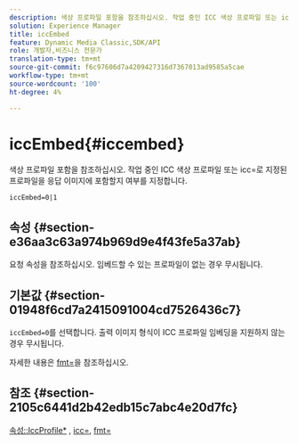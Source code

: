 ```yaml
---
description: 색상 프로파일 포함을 참조하십시오. 작업 중인 ICC 색상 프로파일 또는 icc=로 지정된 프로파일을 응답 이미지에 포함할지 여부를 지정합니다.
solution: Experience Manager
title: iccEmbed
feature: Dynamic Media Classic,SDK/API
role: 개발자,비즈니스 전문가
translation-type: tm+mt
source-git-commit: f6c97606d7a4209427316d7367013ad9585a5cae
workflow-type: tm+mt
source-wordcount: '100'
ht-degree: 4%

---
```



# iccEmbed{#iccembed}

색상 프로파일 포함을 참조하십시오. 작업 중인 ICC 색상 프로파일 또는 icc=로 지정된 프로파일을 응답 이미지에 포함할지 여부를 지정합니다.

`iccEmbed=0|1`

## 속성 {#section-e36aa3c63a974b969d9e4f43fe5a37ab}

요청 속성을 참조하십시오. 임베드할 수 있는 프로파일이 없는 경우 무시됩니다.

## 기본값 {#section-01948f6cd7a2415091004cd7526436c7}

`iccEmbed=0`를 선택합니다. 출력 이미지 형식이 ICC 프로파일 임베딩을 지원하지 않는 경우 무시됩니다.

자세한 내용은 [fmt=](../../../../../is-api/http-ref/image-serving-api-ref/c-http-protocol-reference/c-command-reference/r-is-http-fmt.md#reference-cdf10043423b45ba9fe15157fb3ae37a)을 참조하십시오.

## 참조 {#section-2105c6441d2b42edb15c7abc4e20d7fc}

[속성::IccProfile*](../../../../../is-api/image-catalog/image-serving-api-ref/c-image-catalog-reference/c-icc-profile-map-reference/c-icc-profile-map-reference.md#concept-57b9148ce55249cd825cb7ee19ed057c) ,  [icc=](../../../../../is-api/http-ref/image-serving-api-ref/c-http-protocol-reference/c-command-reference/r-icc.md#reference-182b5679e21e4df3b4d330535a5a7517),  [fmt=](../../../../../is-api/http-ref/image-serving-api-ref/c-http-protocol-reference/c-command-reference/r-is-http-fmt.md#reference-cdf10043423b45ba9fe15157fb3ae37a)
